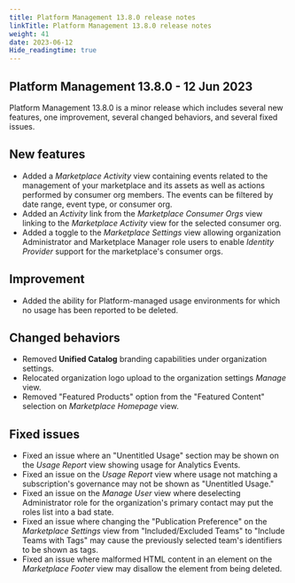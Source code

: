 ```yaml
---
title: Platform Management 13.8.0 release notes
linkTitle: Platform Management 13.8.0 release notes
weight: 41
date: 2023-06-12
Hide_readingtime: true
---
```


## Platform Management 13.8.0 - 12 Jun 2023

Platform Management 13.8.0 is a minor release which includes several new features, one improvement, several changed behaviors, and several fixed issues.

## New features

* Added a *Marketplace Activity* view containing events related to the management of your marketplace and its assets as well as actions performed by consumer org members. The events can be filtered by date range, event type, or consumer org.
* Added an *Activity* link from the *Marketplace Consumer Orgs* view linking to the *Marketplace Activity* view for the selected consumer org.
* Added a toggle to the *Marketplace Settings* view allowing organization Administrator and Marketplace Manager role users to enable *Identity Provider* support for the marketplace's consumer orgs.

## Improvement

* Added the ability for Platform-managed usage environments for which no usage has been reported to be deleted.

## Changed behaviors

* Removed **Unified Catalog** branding capabilities under organization settings.
* Relocated organization logo upload to the organization settings *Manage* view.
* Removed "Featured Products" option from the "Featured Content" selection on *Marketplace Homepage* view.

## Fixed issues

* Fixed an issue where an "Unentitled Usage" section may be shown on the *Usage Report* view showing usage for Analytics Events.
* Fixed an issue on the *Usage Report* view where usage not matching a subscription's governance may not be shown as "Unentitled Usage."
* Fixed an issue on the *Manage User* view where deselecting Administrator role for the organization's primary contact may put the roles list into a bad state.
* Fixed an issue where changing the "Publication Preference" on the *Marketplace Settings* view from "Included/Excluded Teams" to "Include Teams with Tags" may cause the previously selected team's identifiers to be shown as tags.
* Fixed an issue where malformed HTML content in an element on the *Marketplace Footer* view may disallow the element from being deleted.
